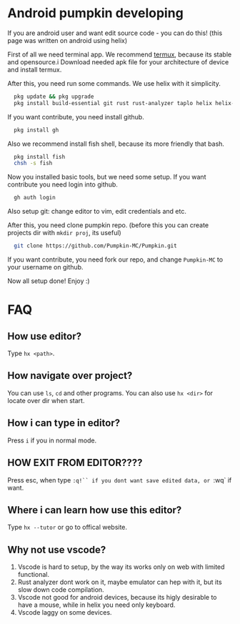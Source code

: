 # Android pumpkin developing

If you are android user and want edit source code - you can do this!
(this page was written on android using helix)

First of all we need terminal app.
We recommend [termux](https://github.com/termux/termux-app/releases), because its stable and opensource.i
Download needed apk file for your architecture of device and install termux.

After this, you need run some commands. We use helix with it simplicity.
```bash
  pkg update && pkg upgrade
  pkg install build-essential git rust rust-analyzer taplo helix helix-grammar nodejs
```

If you want contribute, you need install github.
```bash
  pkg install gh
```

Also we recommend install fish shell, because its more friendly that bash.
```bash
  pkg install fish
  chsh -s fish
```

Now you installed basic tools, but we need some setup.
If you want contribute you need login into github.
```bash
  gh auth login
```

Also setup git: change editor to vim, edit credentials and etc.

After this, you need clone pumpkin repo. (before this you can create projects dir with `mkdir proj`, its useful)
```bash
  git clone https://github.com/Pumpkin-MC/Pumpkin.git
```

If you want contribute, you need fork our repo, and change `Pumpkin-MC` to your username on github.

Now all setup done! Enjoy :)

# FAQ

## How use editor?
Type `hx <path>`.

## How navigate over project?
You can use `ls`, `cd` and other programs.
You can also use `hx <dir>` for locate over dir when start.

## How i can type in editor?
Press `i` if you in normal mode.

## HOW EXIT FROM EDITOR????
Press esc, when type `:q!`` if you dont want save edited data, or `:wq` if want.

## Where i can learn how use this editor?
Type `hx --tutor` or go to offical website.

## Why not use vscode?
1) Vscode is hard to setup, by the way its works only on web with limited functional.
2) Rust analyzer dont work on it, maybe emulator can hep with it, but its slow down code compilation.
3) Vscode not good for android devices, because its higly desirable to have a mouse, while in helix you need only keyboard.
4) Vscode laggy on some devices.
